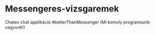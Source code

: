 # Messengeres-vizsgaremek

Chatex chat applikáció #betterThanMessenger
(Mi komoly programozók vagyunk!)
